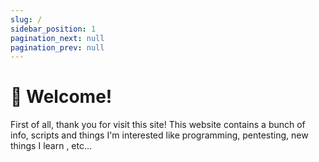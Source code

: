```yaml
---
slug: /
sidebar_position: 1
pagination_next: null
pagination_prev: null
---
```


# 👋 Welcome!

First of all, thank you for visit this site! This website contains a bunch of info, scripts and things I'm interested like programming, pentesting, new things I learn , etc... 
